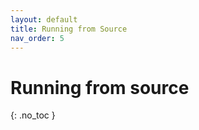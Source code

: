 ```yaml
---
layout: default
title: Running from Source
nav_order: 5
---
```


# Running from source
{: .no_toc }

